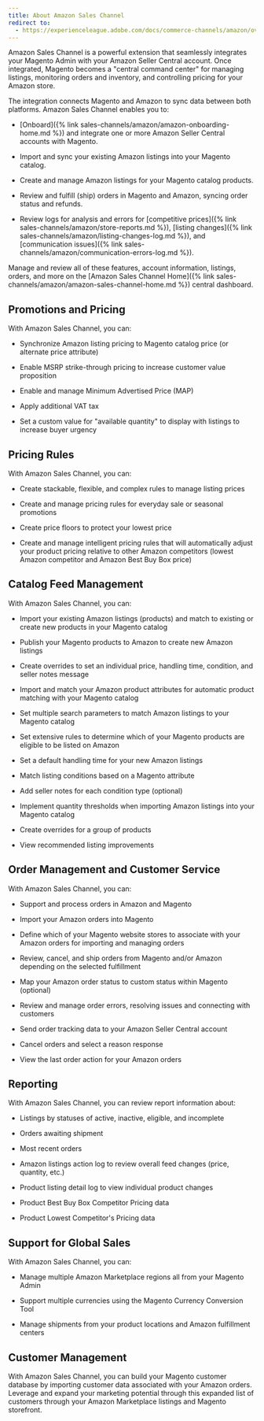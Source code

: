 ```yaml
---
title: About Amazon Sales Channel
redirect to:
  - https://experienceleague.adobe.com/docs/commerce-channels/amazon/overview.html
---
```


Amazon Sales Channel is a powerful extension that seamlessly integrates your Magento Admin with your Amazon Seller Central account. Once integrated, Magento becomes a "central command center" for managing listings, monitoring orders and inventory, and controlling pricing for your Amazon store.

The integration connects Magento and Amazon to sync data between both platforms. Amazon Sales Channel enables you to:

- [Onboard]({% link sales-channels/amazon/amazon-onboarding-home.md %}) and integrate one or more Amazon Seller Central accounts with Magento.

- Import and sync your existing Amazon listings into your Magento catalog.

- Create and manage Amazon listings for your Magento catalog products.

- Review and fulfill (ship) orders in Magento and Amazon, syncing order status and refunds.

- Review logs for analysis and errors for [competitive prices]({% link sales-channels/amazon/store-reports.md %}), [listing changes]({% link sales-channels/amazon/listing-changes-log.md %}), and [communication issues]({% link sales-channels/amazon/communication-errors-log.md %}).

Manage and review all of these features, account information, listings, orders, and more on the [Amazon Sales Channel Home]({% link sales-channels/amazon/amazon-sales-channel-home.md %}) central dashboard.

## Promotions and Pricing

With Amazon Sales Channel, you can:

- Synchronize Amazon listing pricing to Magento catalog price (or alternate price attribute)

- Enable MSRP strike-through pricing to increase customer value proposition

- Enable and manage Minimum Advertised Price (MAP)

- Apply additional VAT tax

- Set a custom value for "available quantity" to display with listings to increase buyer urgency

## Pricing Rules

With Amazon Sales Channel, you can:

- Create stackable, flexible, and complex rules to manage listing prices

- Create and manage pricing rules for everyday sale or seasonal promotions

- Create price floors to protect your lowest price

- Create and manage intelligent pricing rules that will automatically adjust your product pricing relative to other Amazon competitors (lowest Amazon competitor and Amazon Best Buy Box price)

## Catalog Feed Management

With Amazon Sales Channel, you can:

- Import your existing Amazon listings (products) and match to existing or create new products in your Magento catalog

- Publish your Magento products to Amazon to create new Amazon listings

- Create overrides to set an individual price, handling time, condition, and seller notes message

- Import and match your Amazon product attributes for automatic product matching with your Magento catalog

- Set multiple search parameters to match Amazon listings to your Magento catalog

- Set extensive rules to determine which of your Magento products are eligible to be listed on Amazon

- Set a default handling time for your new Amazon listings

- Match listing conditions based on a Magento attribute

- Add seller notes for each condition type (optional)

- Implement quantity thresholds when importing Amazon listings into your Magento catalog

- Create overrides for a group of products

- View recommended listing improvements

## Order Management and Customer Service

With Amazon Sales Channel, you can:

- Support and process orders in Amazon and Magento

- Import your Amazon orders into Magento

- Define which of your Magento website stores to associate with your Amazon orders for importing and managing orders

- Review, cancel, and ship orders from Magento and/or Amazon depending on the selected fulfillment

- Map your Amazon order status to custom status within Magento (optional)

- Review and manage order errors, resolving issues and connecting with customers

- Send order tracking data to your Amazon Seller Central account

- Cancel orders and select a reason response

- View the last order action for your Amazon orders

## Reporting

With Amazon Sales Channel, you can review report information about:

- Listings by statuses of active, inactive, eligible, and incomplete

- Orders awaiting shipment

- Most recent orders

- Amazon listings action log to review overall feed changes (price, quantity, etc.)

- Product listing detail log to view individual product changes

- Product Best Buy Box Competitor Pricing data

- Product Lowest Competitor's Pricing data

## Support for Global Sales

With Amazon Sales Channel, you can:

- Manage multiple Amazon Marketplace regions all from your Magento Admin

- Support multiple currencies using the Magento Currency Conversion Tool

- Manage shipments from your product locations and Amazon fulfillment centers

## Customer Management

With Amazon Sales Channel, you can build your Magento customer database by importing customer data associated with your Amazon orders. Leverage and expand your marketing potential through this expanded list of customers through your Amazon Marketplace listings and Magento storefront.
